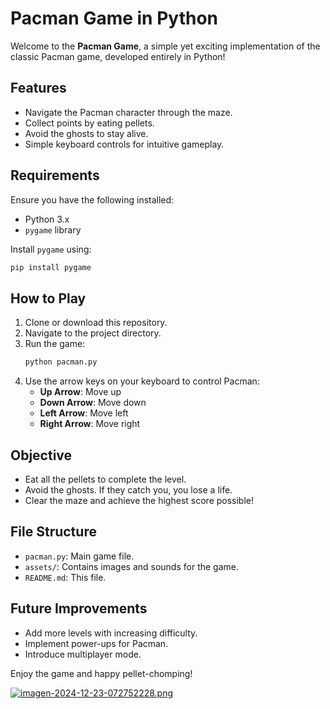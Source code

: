 # Pacman Game in Python

Welcome to the **Pacman Game**, a simple yet exciting implementation of the classic Pacman game, developed entirely in Python!

## Features
- Navigate the Pacman character through the maze.
- Collect points by eating pellets.
- Avoid the ghosts to stay alive.
- Simple keyboard controls for intuitive gameplay.

## Requirements
Ensure you have the following installed:
- Python 3.x
- `pygame` library

Install `pygame` using:
```bash
pip install pygame
```

## How to Play
1. Clone or download this repository.
2. Navigate to the project directory.
3. Run the game:
   ```bash
   python pacman.py
   ```
4. Use the arrow keys on your keyboard to control Pacman:
   - **Up Arrow**: Move up
   - **Down Arrow**: Move down
   - **Left Arrow**: Move left
   - **Right Arrow**: Move right

## Objective
- Eat all the pellets to complete the level.
- Avoid the ghosts. If they catch you, you lose a life.
- Clear the maze and achieve the highest score possible!

## File Structure
- `pacman.py`: Main game file.
- `assets/`: Contains images and sounds for the game.
- `README.md`: This file.

## Future Improvements
- Add more levels with increasing difficulty.
- Implement power-ups for Pacman.
- Introduce multiplayer mode.

Enjoy the game and happy pellet-chomping!

[![imagen-2024-12-23-072752228.png](https://i.postimg.cc/DyZ6kLqB/imagen-2024-12-23-072752228.png)](https://postimg.cc/3Wsm2yfv)
